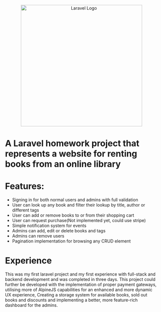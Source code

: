 <p align="center"><a href="https://laravel.com" target="_blank"><img src="https://raw.githubusercontent.com/laravel/art/master/logo-lockup/5%20SVG/2%20CMYK/1%20Full%20Color/laravel-logolockup-cmyk-red.svg" width="400" alt="Laravel Logo"></a></p>

# A Laravel homework project that represents a website for renting books from an online library
# Features:
- Signing in for both normal users and admins with full validation
- User can look up any book and filter their lookup by title, author or different tags
- User can add or remove books to or from their shopping cart
- User can request purchase(Not implemented yet, could use stripe)
- Simple notification system for events
- Admins can add, edit or delete books and tags
- Admins can remove users
- Pagination implementation for browsing any CRUD element

# Experience
 This was my first laravel project and my first experience with full-stack and backend development and was completed in three days. This project could further be developed with the implementation of proper payment gateways, utilising more of AlpineJS capabilities for an enhanced and more dynamic UX experience, Creating a storage system for available books, sold out books and discounts and implementing a better, more feature-rich dashboard for the admins.
